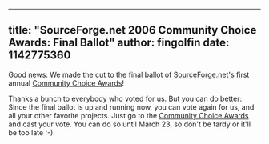 
---
title: "SourceForge.net 2006 Community Choice Awards: Final Ballot"
author: fingolfin
date: 1142775360
---

Good news: We made the cut to the final ballot of [SourceForge.net's](https://sourceforge.net) first annual [Community Choice Awards](https://sourceforge.net/awards/cca/)!

Thanks a bunch to everybody who voted for us. But you can do better: Since the final ballot is up and running now, you can vote again for us, and all your other favorite projects. Just go to the [Community Choice Awards](https://sourceforge.net/awards/cca/) and cast your vote. You can do so until March 23, so don't be tardy or it'll be too late :-).
